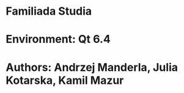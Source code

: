 # Familiada Studia

# Environment: Qt 6.4

# Authors: Andrzej Manderla, Julia Kotarska, Kamil Mazur
